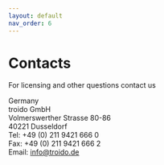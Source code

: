 ```yaml
---
layout: default
nav_order: 6
---
```

# Contacts

For licensing and other questions contact us

Germany<br/>
troido GmbH<br/>
Volmerswerther Strasse 80-86<br/>
40221 Dusseldorf<br/>
Tel: +49 (0) 211 9421 666 0<br/>
Fax: +49 (0) 211 9421 666 2<br/>
Email: info@troido.de<br/>
